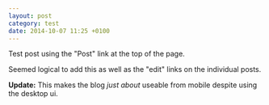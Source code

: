 ```yaml
---
layout: post
category: test
date: 2014-10-07 11:25 +0100
---
```

Test post using the "Post" link at the top of the page.

Seemed logical to add this as well as the "edit" links on the individual posts.

**Update:** This makes the blog *just about* useable from mobile despite using the desktop ui.

